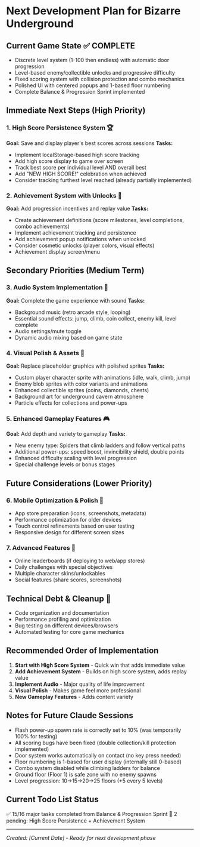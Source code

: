 # Next Development Plan for Bizarre Underground

## Current Game State ✅ COMPLETE
- Discrete level system (1-100 then endless) with automatic door progression
- Level-based enemy/collectible unlocks and progressive difficulty
- Fixed scoring system with collision protection and combo mechanics
- Polished UI with centered popups and 1-based floor numbering
- Complete Balance & Progression Sprint implemented

## Immediate Next Steps (High Priority)

### 1. High Score Persistence System 🏆
**Goal:** Save and display player's best scores across sessions
**Tasks:**
- Implement localStorage-based high score tracking
- Add high score display to game over screen
- Track best score per individual level AND overall best
- Add "NEW HIGH SCORE!" celebration when achieved
- Consider tracking furthest level reached (already partially implemented)

### 2. Achievement System with Unlocks 🏅
**Goal:** Add progression incentives and replay value
**Tasks:**
- Create achievement definitions (score milestones, level completions, combo achievements)
- Implement achievement tracking and persistence
- Add achievement popup notifications when unlocked
- Consider cosmetic unlocks (player colors, visual effects)
- Achievement display screen/menu

## Secondary Priorities (Medium Term)

### 3. Audio System Implementation 🎵
**Goal:** Complete the game experience with sound
**Tasks:**
- Background music (retro arcade style, looping)
- Essential sound effects: jump, climb, coin collect, enemy kill, level complete
- Audio settings/mute toggle
- Dynamic audio mixing based on game state

### 4. Visual Polish & Assets 🎨
**Goal:** Replace placeholder graphics with polished sprites
**Tasks:**
- Custom player character sprite with animations (idle, walk, climb, jump)
- Enemy blob sprites with color variants and animations
- Enhanced collectible sprites (coins, diamonds, chests)
- Background art for underground cavern atmosphere
- Particle effects for collections and power-ups

### 5. Enhanced Gameplay Features 🎮
**Goal:** Add depth and variety to gameplay
**Tasks:**
- New enemy type: Spiders that climb ladders and follow vertical paths
- Additional power-ups: speed boost, invincibility shield, double points
- Enhanced difficulty scaling with level progression
- Special challenge levels or bonus stages

## Future Considerations (Lower Priority)

### 6. Mobile Optimization & Polish 📱
- App store preparation (icons, screenshots, metadata)
- Performance optimization for older devices
- Touch control refinements based on user testing
- Responsive design for different screen sizes

### 7. Advanced Features 🚀
- Online leaderboards (if deploying to web/app stores)
- Daily challenges with special objectives
- Multiple character skins/unlockables
- Social features (share scores, screenshots)

## Technical Debt & Cleanup 🔧
- Code organization and documentation
- Performance profiling and optimization
- Bug testing on different devices/browsers
- Automated testing for core game mechanics

## Recommended Order of Implementation

1. **Start with High Score System** - Quick win that adds immediate value
2. **Add Achievement System** - Builds on high score system, adds replay value  
3. **Implement Audio** - Major quality of life improvement
4. **Visual Polish** - Makes game feel more professional
5. **New Gameplay Features** - Adds content variety

## Notes for Future Claude Sessions

- Flash power-up spawn rate is correctly set to 10% (was temporarily 100% for testing)
- All scoring bugs have been fixed (double collection/kill protection implemented)
- Door system works automatically on contact (no key press needed)
- Floor numbering is 1-based for user display (internally still 0-based)
- Combo system disabled while climbing ladders for balance
- Ground floor (Floor 1) is safe zone with no enemy spawns
- Level progression: 10→15→20→25 floors (+5 every 5 levels)

## Current Todo List Status
✅ 15/16 major tasks completed from Balance & Progression Sprint
🔄 2 pending: High Score Persistence + Achievement System

---
*Created: [Current Date] - Ready for next development phase*